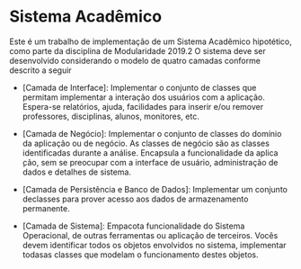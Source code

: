 # Sistema Acadêmico
Este é  um trabalho de implementação de um Sistema Acadêmico hipotético, como parte da disciplina de Modularidade 2019.2 O sistema deve ser desenvolvido considerando o modelo de quatro camadas conforme descrito a seguir

* [Camada de Interface]: Implementar o conjunto de classes que permitam implementar a interação dos usuários com a aplicação. Espera-se relatórios, ajuda, facilidades para inserir e/ou remover professores, disciplinas, alunos, monitores, etc.

* [Camada de Negócio]: Implementar o conjunto de classes do domínio da aplicação ou de negócio. As classes de negócio são as classes identificadas durante a análise. Encapsula  a  funcionalidade  da  aplica ̧cão,  sem  se  preocupar  com a interface de usuário, administração de dados e detalhes de sistema.

* [Camada de Persistência e Banco de Dados]: Implementar um conjunto declasses para prover acesso aos dados de armazenamento permanente. 

* [Camada de Sistema]: Empacota  funcionalidade  do  Sistema  Operacional,  de outras ferramentas ou aplicação de terceiros. Vocês devem identificar todos os objetos envolvidos no sistema, implementar todasas classes que modelam o funcionamento destes objetos. 
